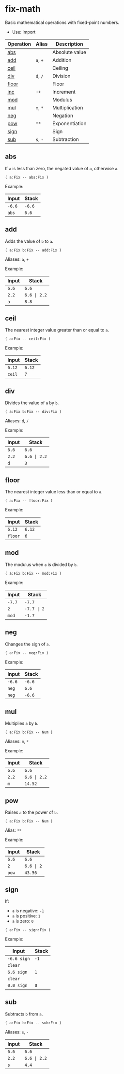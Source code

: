 # fix-math

Basic mathematical operations with fixed-point numbers.

- Use: import

| Operation               | Alias    | Description
|-------------------------|----------|------------
| [abs](#abs)             |          | Absolute value
| [add](#add)             | `a`, `+` | Addition
| [ceil](#ceil)           |          | Ceiling
| [div](#div)             | `d`, `/` | Division
| [floor](#floor)         |          | Floor
| [inc](#inc)             | `++`     | Increment
| [mod](#mod)             |          | Modulus
| [mul](#mul)             | `m`, `*` | Multiplication
| [neg](#neg)             |          | Negation
| [pow](#pow)             | `**`     | Exponentiation
| [sign](#sign)           |          | Sign
| [sub](#sub)             | `s`, `-` | Subtraction


## abs

If `a` is less than zero, the negated value of `a`, otherwise `a`.

    ( a:Fix -- abs:Fix )

Example:

| Input   | Stack
|---------|-------------|
| `-6.6`  | `-6.6`
| `abs`   | `6.6`


## add

Adds the value of `b` to `a`.

    ( a:Fix b:Fix -- add:Fix )

Aliases: `a`, `+`

Example:

| Input   | Stack
|---------|-------------|
| `6.6`   | `6.6`
| `2.2`   | `6.6 \| 2.2`
| `a`     | `8.8`


## ceil

The nearest integer value greater than or equal to `a`.

    ( a:Fix -- ceil:Fix )

Example:

| Input   | Stack
|---------|-------------|
| `6.12`  | `6.12`
| `ceil`  | `7`


## div

Divides the value of `a` by `b`.

    ( a:Fix b:Fix -- div:Fix )

Aliases: `d`, `/`

Example:

| Input   | Stack
|---------|-------------|
| `6.6`   | `6.6`
| `2.2`   | `6.6 \| 2.2`
| `d`     | `3`


## floor

The nearest integer value less than or equal to `a`.

    ( a:Fix -- floor:Fix )

Example:

| Input   | Stack
|---------|-------------|
| `6.12`  | `6.12`
| `floor` | `6`


## mod

The modulus when `a` is divided by `b`.

    ( a:Fix b:Fix -- mod:Fix )

Example:

| Input   | Stack
|---------|-------------|
| `-7.7`  | `-7.7`
| `2`     | `-7.7 \| 2`
| `mod`   | `-1.7`


## neg

Changes the sign of `a`.

    ( a:Fix -- neg:Fix )

Example:

| Input   | Stack
|---------|-------------|
| `-6.6`  | `-6.6`
| `neg`   | `6.6`
| `neg`   | `-6.6`


## mul

Multiplies `a` by `b`.

    ( a:Fix b:Fix -- Num )

Aliases: `m`, `*`

Example:

| Input   | Stack
|---------|-------------|
| `6.6`   | `6.6`
| `2.2`   | `6.6 \| 2.2`
| `m`     | `14.52`


## pow

Raises `a` to the power of `b`.

    ( a:Fix b:Fix -- Num )

Alias: `**`

Example:

| Input   | Stack
|---------|-------------|
| `6.6`   | `6.6`
| `2`     | `6.6 \| 2`
| `pow`   | `43.56`


## sign

If:

* `a` is negative: `-1`
* `a` is positive: `1`
* `a` is zero: `0`

```
( a:Fix -- sign:Fix )
```

Example:

| Input       | Stack
|-------------|-------------|
| `-6.6 sign` | `-1`
| `clear`     |
| `6.6 sign`  | `1`
| `clear`     |
| `0.0 sign`  | `0`


## sub

Subtracts `b` from `a`.

    ( a:Fix b:Fix -- sub:Fix )

Aliases: `s`, `-`

| Input         | Stack
|---------------|-------------|
| `6.6`         | `6.6`
| `2.2`         | `6.6 \| 2.2`
| `s`           | `4.4`